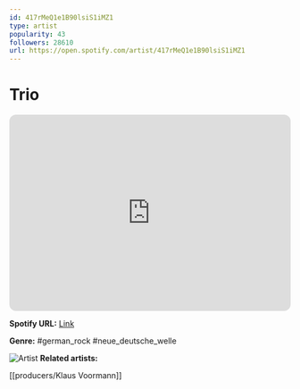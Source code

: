 ```yaml
---
id: 417rMeQ1e1B90lsiS1iMZ1
type: artist
popularity: 43
followers: 28610
url: https://open.spotify.com/artist/417rMeQ1e1B90lsiS1iMZ1
---
```

# Trio

<iframe style="border-radius:12px" src="https://open.spotify.com/embed/artist/417rMeQ1e1B90lsiS1iMZ1" width="100%" height="352" frameBorder="0" allowfullscreen="" allow="autoplay; clipboard-write; encrypted-media; fullscreen; picture-in-picture" loading="lazy"></iframe>

**Spotify URL:** [Link](https://open.spotify.com/artist/417rMeQ1e1B90lsiS1iMZ1)

**Genre:**  #german_rock #neue_deutsche_welle

![Artist](https://i.scdn.co/image/dfb4e11c8790bf599e71f87a5d322f7c90f4577a)
**Related artists:**

[[producers/Klaus Voormann]]
